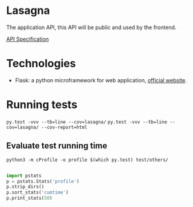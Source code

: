 Lasagna
=======

The application API, this API will be public and used by the frontend.

[API Specification](./API.md)

# Technologies

 * Flask: a python microframework for web application,
 [official website](http://flask.pocoo.org/).


# Running tests

`py.test -vvv --tb=line --cov=lasagna/`
`py.test -vvv --tb=line --cov=lasagna/ --cov-report=html`


## Evaluate test running time

`python3 -m cProfile -o profile $(which py.test) test/others/`

```python

import pstats
p = pstats.Stats('profile')
p.strip_dirs()
p.sort_stats('cumtime')
p.print_stats(50)

```

